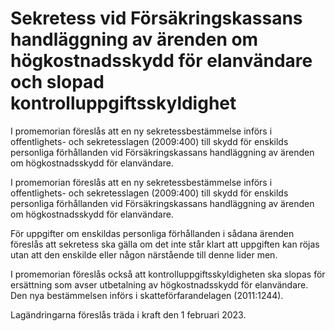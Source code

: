 # Sekretess vid Försäkringskassans handläggning av ärenden om högkostnadsskydd för elanvändare och slopad kontrolluppgiftsskyldighet

I promemorian föreslås att en ny sekretessbestämmelse införs i offentlighets- och sekretesslagen (2009:400) till skydd för enskilds personliga förhållanden vid Försäkringskassans handläggning av ärenden om högkostnadsskydd för elanvändare.

I promemorian föreslås att en ny sekretessbestämmelse införs i offentlighets- och sekretesslagen (2009:400) till skydd för enskilds personliga förhållanden vid Försäkringskassans handläggning av ärenden om högkostnadsskydd för elanvändare.

För uppgifter om enskildas personliga förhållanden i sådana ärenden föreslås att sekretess ska gälla om det inte står klart att uppgiften kan röjas utan att den enskilde eller någon närstående till denne lider men.

I promemorian föreslås också att kontrolluppgiftsskyldigheten ska slopas för ersättning som avser utbetalning av högkostnadsskydd för elanvändare. Den nya bestämmelsen införs i skatteförfarandelagen (2011:1244).

Lagändringarna föreslås träda i kraft den 1 februari 2023.
